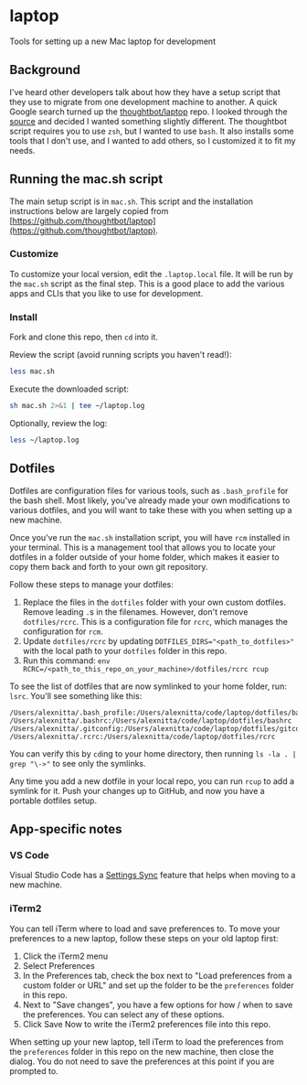 # laptop

Tools for setting up a new Mac laptop for development

## Background

I've heard other developers talk about how they have a setup script that they use to migrate from one development machine to another. A quick Google search turned up the [thoughtbot/laptop](https://github.com/thoughtbot/laptop) repo. I looked through the [source](https://github.com/thoughtbot/laptop/blob/main/mac) and decided I wanted something slightly different. The thoughtbot script requires you to use `zsh`, but I wanted to use `bash`. It also installs some tools that I don't use, and I wanted to add others, so I customized it to fit my needs.

## Running the mac.sh script

The main setup script is in `mac.sh`. This script and the installation instructions below are largely copied from [https://github.com/thoughtbot/laptop](https://github.com/thoughtbot/laptop).

### Customize

To customize your local version, edit the `.laptop.local` file. It will be run by the `mac.sh` script as the final step. This is a good place to add the various apps and CLIs that you like to use for development.

### Install

Fork and clone this repo, then `cd` into it.

Review the script (avoid running scripts you haven't read!):

```sh
less mac.sh
```

Execute the downloaded script:

```sh
sh mac.sh 2>&1 | tee ~/laptop.log
```

Optionally, review the log:

```sh
less ~/laptop.log
```

## Dotfiles

Dotfiles are configuration files for various tools, such as `.bash_profile` for the bash shell. Most likely, you've already made your own modifications to various dotfiles, and you will want to take these with you when setting up a new machine.

Once you've run the `mac.sh` installation script, you will have `rcm` installed in your terminal. This is a management tool that allows you to locate your dotfiles in a folder outside of your home folder, which makes it easier to copy them back and forth to your own git repository.

Follow these steps to manage your dotfiles:

1. Replace the files in the `dotfiles` folder with your own custom dotfiles. Remove leading `.`s in the filenames. However, don't remove `dotfiles/rcrc`. This is a configuration file for `rcrc`, which manages the configuration for `rcm`.
2. Update `dotfiles/rcrc` by updating `DOTFILES_DIRS="<path_to_dotfiles>"` with the local path to your `dotfiles` folder in this repo.
3. Run this command: `env RCRC=/<path_to_this_repo_on_your_machine>/dotfiles/rcrc rcup`

To see the list of dotfiles that are now symlinked to your home folder, run: `lsrc`. You'll see something like this:

```
/Users/alexnitta/.bash_profile:/Users/alexnitta/code/laptop/dotfiles/bash_profile
/Users/alexnitta/.bashrc:/Users/alexnitta/code/laptop/dotfiles/bashrc
/Users/alexnitta/.gitconfig:/Users/alexnitta/code/laptop/dotfiles/gitconfig
/Users/alexnitta/.rcrc:/Users/alexnitta/code/laptop/dotfiles/rcrc
```

You can verify this by `cd`ing to your home directory, then running `ls -la . | grep "\->"` to see only the symlinks.

Any time you add a new dotfile in your local repo, you can run `rcup` to add a symlink for it. Push your changes up to GitHub, and now you have a portable dotfiles setup.

## App-specific notes

### VS Code

Visual Studio Code has a [Settings Sync](https://code.visualstudio.com/docs/editor/settings-sync) feature that helps when moving to a new machine.

### iTerm2

You can tell iTerm where to load and save preferences to. To move your preferences to a new laptop, follow these steps on your old laptop first:

1. Click the iTerm2 menu
2. Select Preferences
3. In the Preferences tab, check the box next to "Load preferences from a custom folder or URL" and set up the folder to be the `preferences` folder in this repo.
4. Next to "Save changes", you have a few options for how / when to save the preferences. You can select any of these options.
5. Click Save Now to write the iTerm2 preferences file into this repo.

When setting up your new laptop, tell iTerm to load the preferences from the `preferences` folder in this repo on the new machine, then close the dialog. You do not need to save the preferences at this point if you are prompted to.
